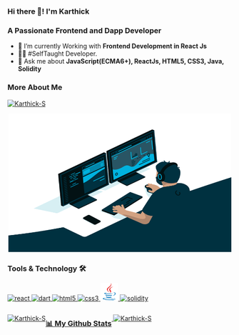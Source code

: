 ### Hi there 👋! I'm Karthick
### A Passionate Frontend and Dapp Developer

<!-- <p align="left"> <img src="https://komarev.com/ghpvc/?username=KarthickSakthi&label=Profile%20views&color=0e75b6&style=flat" alt="Karthick-S" /> -->

- 🌱 I’m currently Working with **Frontend Development in React Js**
- 👨‍💻 #SelfTaught Developer.
- 💬 Ask me about **JavaScript(ECMA6+), ReactJs, HTML5, CSS3, Java, Solidity**

### More About Me

<a href="https://www.linkedin.com/in/karthick-s-/" target="blank"><img align="center" src="https://raw.githubusercontent.com/rahuldkjain/github-profile-readme-generator/master/src/images/icons/Social/linked-in-alt.svg" alt="Karthick-S" height="30" width="40" /></a>

<p align="center" > <img  width="500" height="310" alt="GIF" src="https://raw.githubusercontent.com/KarthickSakthi/KarthickSakthi/master/Let'scode.gif"/></p>

### Tools & Technology 🛠

<p align="left"> <a href="https://reactjs.org/" target="_blank"> <img src="https://upload.wikimedia.org/wikipedia/commons/thumb/a/a7/React-icon.svg/2300px-React-icon.svg.png" alt="react" width="40" height="40"/> </a> <a href="https://developer.mozilla.org/en-US/docs/Web/JavaScript" target="_blank"> <img src="https://www.freepnglogos.com/uploads/javascript-png/javascript-logo-hq-png-1.png" alt="dart" width="40" height="40"/> </a> <a href="https://html.com/" target="_blank"> <img src="https://upload.wikimedia.org/wikipedia/commons/thumb/6/61/HTML5_logo_and_wordmark.svg/2048px-HTML5_logo_and_wordmark.svg.png" alt="html5" width="40" height="40"/> </a> <a href="https://www.w3.org/Style/CSS/Overview.en.html" target="_blank"> <img src="https://upload.wikimedia.org/wikipedia/commons/thumb/d/d5/CSS3_logo_and_wordmark.svg/1200px-CSS3_logo_and_wordmark.svg.png" alt="css3" width="40" height="40"/> </a><a href="https://www.java.com" target="_blank"> <img src="https://raw.githubusercontent.com/devicons/devicon/master/icons/java/java-original.svg" alt="java" width="40" height="40"/> </a> <a href="https://docs.soliditylang.org/en/v0.6.11/index.html" target="_blank"> <img src="https://plugins.jetbrains.com/files/9475/167096/icon/pluginIcon.svg" alt="solidity" width="40" height="40"/> </p>
  
<div style="display:flex;width:100%"> 
<p ><img align="bottom" style="width:50%" src="https://github-readme-stats.vercel.app/api/top-langs?username=KarthickSakthi&show_icons=true&locale=en&layout=compact" alt="Karthick-S" /></p>
 
### 📊 My Github Stats
<p>&nbsp;<img  style="width:50%" src="https://github-readme-stats.vercel.app/api?username=KarthickSakthi&show_icons=true&locale=en" alt="Karthick-S"/> </p>
</div> 
